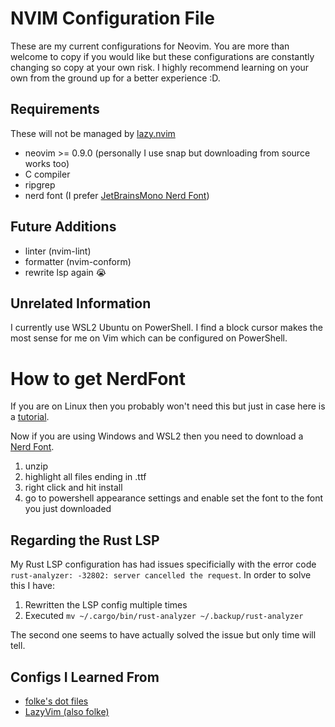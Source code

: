 # NVIM Configuration File
These are my current configurations for Neovim. You are more than welcome to copy if you would like but these configurations are constantly changing so copy at your own risk. I highly recommend learning on your own from the ground up for a better experience :D.

## Requirements
These will not be managed by [lazy.nvim](https://github.com/folke/lazy.nvim/tree/main)
- neovim >= 0.9.0 (personally I use snap but downloading from source works too)
- C compiler
- ripgrep
- nerd font (I prefer [JetBrainsMono Nerd Font](https://www.nerdfonts.com/font-downloads))

## Future Additions
- linter (nvim-lint)
- formatter (nvim-conform)
- rewrite lsp again 😭

## Unrelated Information
I currently use WSL2 Ubuntu on PowerShell. I find a block cursor makes the most sense for me on Vim which can be configured on PowerShell.

# How to get NerdFont
If you are on Linux then you probably won't need this but just in case here is a [tutorial](https://medium.com/@almatins/install-nerdfont-or-any-fonts-using-the-command-line-in-debian-or-other-linux-f3067918a88c).

Now if you are using Windows and WSL2 then you need to download a [Nerd Font](https://www.nerdfonts.com/font-downloads).
1. unzip
2. highlight all files ending in .ttf
3. right click and hit install
4. go to powershell appearance settings and enable set the font to the font you just downloaded

## Regarding the Rust LSP
My Rust LSP configuration has had issues specificially with the error code `rust-analyzer: -32802: server cancelled the request`. In order to solve this I have:
1. Rewritten the LSP config multiple times
2. Executed `mv ~/.cargo/bin/rust-analyzer ~/.backup/rust-analyzer`

The second one seems to have actually solved the issue but only time will tell.

## Configs I Learned From
- [folke's dot files](https://github.com/folke/dot)
- [LazyVim (also folke)](https://github.com/LazyVim/LazyVim)
